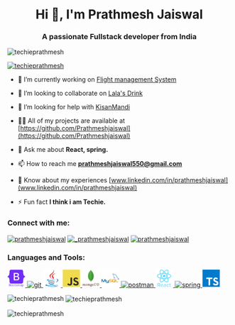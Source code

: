<h1 align="center">Hi 👋, I'm Prathmesh Jaiswal</h1>
<h3 align="center">A passionate Fullstack developer from India</h3>

<p align="left"> <img src="https://komarev.com/ghpvc/?username=techieprathmesh&label=Profile%20views&color=0e75b6&style=flat" alt="techieprathmesh" /> </p>

<p align="left"> <a href="https://github.com/ryo-ma/github-profile-trophy"><img src="https://github-profile-trophy.vercel.app/?username=techieprathmesh" alt="techieprathmesh" /></a> </p>

- 🔭 I’m currently working on [Flight management System](https://github.com/Prathmeshjaiswal/FlightManagementSystem)

- 👯 I’m looking to collaborate on [Lala's Drink](https://github.com/Prathmeshjaiswal/Lalas_Drink)

- 🤝 I’m looking for help with [KisanMandi](https://github.com/Prathmeshjaiswal/kisanMandi)

- 👨‍💻 All of my projects are available at [https://github.com/Prathmeshjaiswal](https://github.com/Prathmeshjaiswal)

- 💬 Ask me about **React, spring.**

- 📫 How to reach me **prathmeshjaiswal550@gmail.com**

- 📄 Know about my experiences [www.linkedin.com/in/prathmeshjaiswal](www.linkedin.com/in/prathmeshjaiswal)

- ⚡ Fun fact **I think i am Techie.**

<h3 align="left">Connect with me:</h3>
<p align="left">
<a href="https://linkedin.com/in/prathmeshjaiswal" target="blank"><img align="center" src="https://raw.githubusercontent.com/rahuldkjain/github-profile-readme-generator/master/src/images/icons/Social/linked-in-alt.svg" alt="prathmeshjaiswal" height="30" width="40" /></a>
<a href="https://instagram.com/_prathmeshjaiswal" target="blank"><img align="center" src="https://raw.githubusercontent.com/rahuldkjain/github-profile-readme-generator/master/src/images/icons/Social/instagram.svg" alt="_prathmeshjaiswal" height="30" width="40" /></a>
<a href="https://www.leetcode.com/prathmeshjaiswal" target="blank"><img align="center" src="https://raw.githubusercontent.com/rahuldkjain/github-profile-readme-generator/master/src/images/icons/Social/leet-code.svg" alt="prathmeshjaiswal" height="30" width="40" /></a>
</p>

<h3 align="left">Languages and Tools:</h3>
<p align="left"> <a href="https://getbootstrap.com" target="_blank" rel="noreferrer"> <img src="https://raw.githubusercontent.com/devicons/devicon/master/icons/bootstrap/bootstrap-plain-wordmark.svg" alt="bootstrap" width="40" height="40"/> </a> <a href="https://git-scm.com/" target="_blank" rel="noreferrer"> <img src="https://www.vectorlogo.zone/logos/git-scm/git-scm-icon.svg" alt="git" width="40" height="40"/> </a> <a href="https://www.java.com" target="_blank" rel="noreferrer"> <img src="https://raw.githubusercontent.com/devicons/devicon/master/icons/java/java-original.svg" alt="java" width="40" height="40"/> </a> <a href="https://developer.mozilla.org/en-US/docs/Web/JavaScript" target="_blank" rel="noreferrer"> <img src="https://raw.githubusercontent.com/devicons/devicon/master/icons/javascript/javascript-original.svg" alt="javascript" width="40" height="40"/> </a> <a href="https://www.mongodb.com/" target="_blank" rel="noreferrer"> <img src="https://raw.githubusercontent.com/devicons/devicon/master/icons/mongodb/mongodb-original-wordmark.svg" alt="mongodb" width="40" height="40"/> </a> <a href="https://www.mysql.com/" target="_blank" rel="noreferrer"> <img src="https://raw.githubusercontent.com/devicons/devicon/master/icons/mysql/mysql-original-wordmark.svg" alt="mysql" width="40" height="40"/> </a> <a href="https://postman.com" target="_blank" rel="noreferrer"> <img src="https://www.vectorlogo.zone/logos/getpostman/getpostman-icon.svg" alt="postman" width="40" height="40"/> </a> <a href="https://reactjs.org/" target="_blank" rel="noreferrer"> <img src="https://raw.githubusercontent.com/devicons/devicon/master/icons/react/react-original-wordmark.svg" alt="react" width="40" height="40"/> </a> <a href="https://spring.io/" target="_blank" rel="noreferrer"> <img src="https://www.vectorlogo.zone/logos/springio/springio-icon.svg" alt="spring" width="40" height="40"/> </a> <a href="https://www.typescriptlang.org/" target="_blank" rel="noreferrer"> <img src="https://raw.githubusercontent.com/devicons/devicon/master/icons/typescript/typescript-original.svg" alt="typescript" width="40" height="40"/> </a> </p>

<p><img align="left" src="https://github-readme-stats.vercel.app/api/top-langs?username=techieprathmesh&show_icons=true&locale=en&layout=compact" alt="techieprathmesh" /></p>

<p>&nbsp;<img align="center" src="https://github-readme-stats.vercel.app/api?username=techieprathmesh&show_icons=true&locale=en" alt="techieprathmesh" /></p>

<p><img align="center" src="https://github-readme-streak-stats.herokuapp.com/?user=techieprathmesh&" alt="techieprathmesh" /></p>
